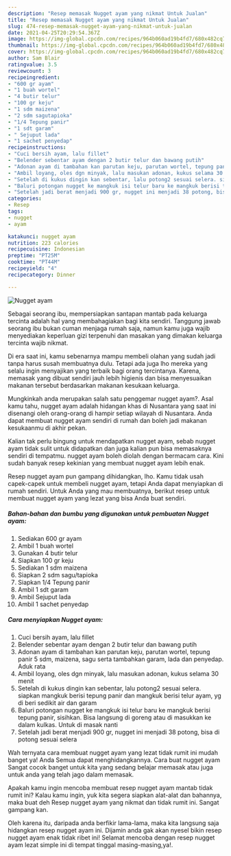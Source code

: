 ```yaml
---
description: "Resep memasak Nugget ayam yang nikmat Untuk Jualan"
title: "Resep memasak Nugget ayam yang nikmat Untuk Jualan"
slug: 474-resep-memasak-nugget-ayam-yang-nikmat-untuk-jualan
date: 2021-04-25T20:29:54.367Z
image: https://img-global.cpcdn.com/recipes/964b060ad19b4fd7/680x482cq70/nugget-ayam-foto-resep-utama.jpg
thumbnail: https://img-global.cpcdn.com/recipes/964b060ad19b4fd7/680x482cq70/nugget-ayam-foto-resep-utama.jpg
cover: https://img-global.cpcdn.com/recipes/964b060ad19b4fd7/680x482cq70/nugget-ayam-foto-resep-utama.jpg
author: Sam Blair
ratingvalue: 3.5
reviewcount: 3
recipeingredient:
- "600 gr ayam"
- "1 buah wortel"
- "4 butir telur"
- "100 gr keju"
- "1 sdm maizena"
- "2 sdm sagutapioka"
- "1/4 Tepung panir"
- "1 sdt garam"
- " Sejuput lada"
- "1 sachet penyedap"
recipeinstructions:
- "Cuci bersih ayam, lalu fillet"
- "Belender sebentar ayam dengan 2 butir telur dan bawang putih"
- "Adonan ayam di tambahan kan parutan keju, parutan wortel, tepung panir 5 sdm, maizena, sagu serta tambahkan garam, lada dan penyedap. Aduk rata"
- "Ambil loyang, oles dgn minyak, lalu masukan adonan, kukus selama 30 menit"
- "Setelah di kukus dingin kan sebentar, lalu potong2 sesuai selera. siapkan mangkuk berisi tepung panir dan mangkuk berisi telur ayam, yg di beri sedikit air dan garam"
- "Baluri potongan nugget ke mangkuk isi telur baru ke mangkuk berisi tepung panir, sisihkan. Bisa langsung di goreng atau di masukkan ke dalam kulkas. Untuk di masak nanti"
- "Setelah jadi berat menjadi 900 gr, nugget ini menjadi 38 potong, bisa di potong sesuai selera"
categories:
- Resep
tags:
- nugget
- ayam

katakunci: nugget ayam 
nutrition: 223 calories
recipecuisine: Indonesian
preptime: "PT25M"
cooktime: "PT44M"
recipeyield: "4"
recipecategory: Dinner

---
```



![Nugget ayam](https://img-global.cpcdn.com/recipes/964b060ad19b4fd7/680x482cq70/nugget-ayam-foto-resep-utama.jpg)

Sebagai seorang ibu, mempersiapkan santapan mantab pada keluarga tercinta adalah hal yang membahagiakan bagi kita sendiri. Tanggung jawab seorang ibu bukan cuman menjaga rumah saja, namun kamu juga wajib menyediakan keperluan gizi terpenuhi dan masakan yang dimakan keluarga tercinta wajib nikmat.

Di era  saat ini, kamu sebenarnya mampu membeli olahan yang sudah jadi tanpa harus susah membuatnya dulu. Tetapi ada juga lho mereka yang selalu ingin menyajikan yang terbaik bagi orang tercintanya. Karena, memasak yang dibuat sendiri jauh lebih higienis dan bisa menyesuaikan makanan tersebut berdasarkan makanan kesukaan keluarga. 



Mungkinkah anda merupakan salah satu penggemar nugget ayam?. Asal kamu tahu, nugget ayam adalah hidangan khas di Nusantara yang saat ini disenangi oleh orang-orang di hampir setiap wilayah di Nusantara. Anda dapat membuat nugget ayam sendiri di rumah dan boleh jadi makanan kesukaanmu di akhir pekan.

Kalian tak perlu bingung untuk mendapatkan nugget ayam, sebab nugget ayam tidak sulit untuk didapatkan dan juga kalian pun bisa memasaknya sendiri di tempatmu. nugget ayam boleh diolah dengan bermacam cara. Kini sudah banyak resep kekinian yang membuat nugget ayam lebih enak.

Resep nugget ayam pun gampang dihidangkan, lho. Kamu tidak usah capek-capek untuk membeli nugget ayam, tetapi Anda dapat menyiapkan di rumah sendiri. Untuk Anda yang mau membuatnya, berikut resep untuk membuat nugget ayam yang lezat yang bisa Anda buat sendiri.

<!--inarticleads1-->

##### Bahan-bahan dan bumbu yang digunakan untuk pembuatan Nugget ayam:

1. Sediakan 600 gr ayam
1. Ambil 1 buah wortel
1. Gunakan 4 butir telur
1. Siapkan 100 gr keju
1. Sediakan 1 sdm maizena
1. Siapkan 2 sdm sagu/tapioka
1. Siapkan 1/4 Tepung panir
1. Ambil 1 sdt garam
1. Ambil  Sejuput lada
1. Ambil 1 sachet penyedap




<!--inarticleads2-->

##### Cara menyiapkan Nugget ayam:

1. Cuci bersih ayam, lalu fillet
1. Belender sebentar ayam dengan 2 butir telur dan bawang putih
1. Adonan ayam di tambahan kan parutan keju, parutan wortel, tepung panir 5 sdm, maizena, sagu serta tambahkan garam, lada dan penyedap. Aduk rata
1. Ambil loyang, oles dgn minyak, lalu masukan adonan, kukus selama 30 menit
1. Setelah di kukus dingin kan sebentar, lalu potong2 sesuai selera. siapkan mangkuk berisi tepung panir dan mangkuk berisi telur ayam, yg di beri sedikit air dan garam
1. Baluri potongan nugget ke mangkuk isi telur baru ke mangkuk berisi tepung panir, sisihkan. Bisa langsung di goreng atau di masukkan ke dalam kulkas. Untuk di masak nanti
1. Setelah jadi berat menjadi 900 gr, nugget ini menjadi 38 potong, bisa di potong sesuai selera




Wah ternyata cara membuat nugget ayam yang lezat tidak rumit ini mudah banget ya! Anda Semua dapat menghidangkannya. Cara buat nugget ayam Sangat cocok banget untuk kita yang sedang belajar memasak atau juga untuk anda yang telah jago dalam memasak.

Apakah kamu ingin mencoba membuat resep nugget ayam mantab tidak rumit ini? Kalau kamu ingin, yuk kita segera siapkan alat-alat dan bahannya, maka buat deh Resep nugget ayam yang nikmat dan tidak rumit ini. Sangat gampang kan. 

Oleh karena itu, daripada anda berfikir lama-lama, maka kita langsung saja hidangkan resep nugget ayam ini. Dijamin anda gak akan nyesel bikin resep nugget ayam enak tidak ribet ini! Selamat mencoba dengan resep nugget ayam lezat simple ini di tempat tinggal masing-masing,ya!.

